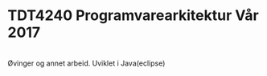 # TDT4240 Programvarearkitektur Vår 2017

</br>
Øvinger og annet arbeid. Uviklet i Java(eclipse)
</br>
